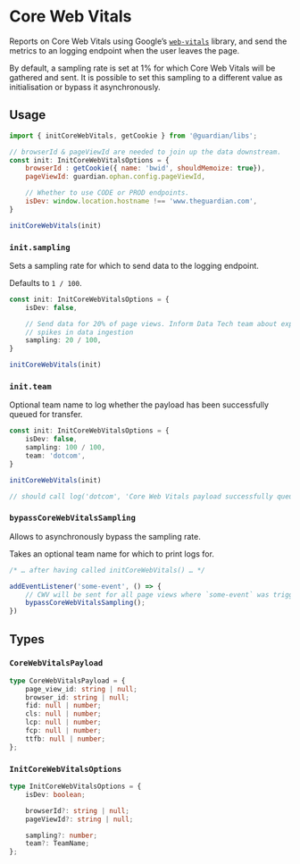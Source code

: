 # Core Web Vitals

Reports on Core Web Vitals using Google’s [`web-vitals`] library, and send the
metrics to an logging endpoint when the user leaves the page.

By default, a sampling rate is set at 1% for which Core Web Vitals will be
gathered and sent. It is possible to set this sampling to a different value
as initialisation or bypass it asynchronously.

[`web-vitals`]: https://github.com/GoogleChrome/web-vitals

## Usage

```js
import { initCoreWebVitals, getCookie } from '@guardian/libs';

// browserId & pageViewId are needed to join up the data downstream.
const init: InitCoreWebVitalsOptions = {
    browserId : getCookie({ name: 'bwid', shouldMemoize: true}),
    pageViewId: guardian.ophan.config.pageViewId,

    // Whether to use CODE or PROD endpoints.
    isDev: window.location.hostname !== 'www.theguardian.com',
}

initCoreWebVitals(init)
```

### `init.sampling`

Sets a sampling rate for which to send data to the logging endpoint.

Defaults to `1 / 100`.

```ts
const init: InitCoreWebVitalsOptions = {
    isDev: false,

    // Send data for 20% of page views. Inform Data Tech team about expected
    // spikes in data ingestion
    sampling: 20 / 100,
}

initCoreWebVitals(init)
```

### `init.team`

Optional team name to log whether the payload has been successfully queued for
transfer.

```ts
const init: InitCoreWebVitalsOptions = {
    isDev: false,
    sampling: 100 / 100,
    team: 'dotcom',
}

initCoreWebVitals(init)

// should call log('dotcom', 'Core Web Vitals payload successfully queued […]')
```

### `bypassCoreWebVitalsSampling`

Allows to asynchronously bypass the sampling rate.

Takes an optional team name for which to print logs for.

```ts
/* … after having called initCoreWebVitals() … */

addEventListener('some-event', () => {
    // CWV will be sent for all page views where `some-event` was triggered
    bypassCoreWebVitalsSampling();
})
```


## Types

### `CoreWebVitalsPayload`

```ts
type CoreWebVitalsPayload = {
	page_view_id: string | null;
	browser_id: string | null;
	fid: null | number;
	cls: null | number;
	lcp: null | number;
	fcp: null | number;
	ttfb: null | number;
};
```

### `InitCoreWebVitalsOptions`

```ts
type InitCoreWebVitalsOptions = {
	isDev: boolean;

	browserId?: string | null;
	pageViewId?: string | null;

	sampling?: number;
	team?: TeamName;
};
```
